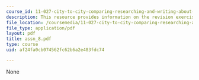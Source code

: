 ```yaml
---
course_id: 11-027-city-to-city-comparing-researching-and-writing-about-cities-spring-2006
description: This resource provides information on the revision exercise.
file_location: /coursemedia/11-027-city-to-city-comparing-researching-and-writing-about-cities-spring-2006/af24fa0cb074562fc62b6a2e483fdc74_assn_8.pdf
file_type: application/pdf
layout: pdf
title: assn_8.pdf
type: course
uid: af24fa0cb074562fc62b6a2e483fdc74

---
```

None